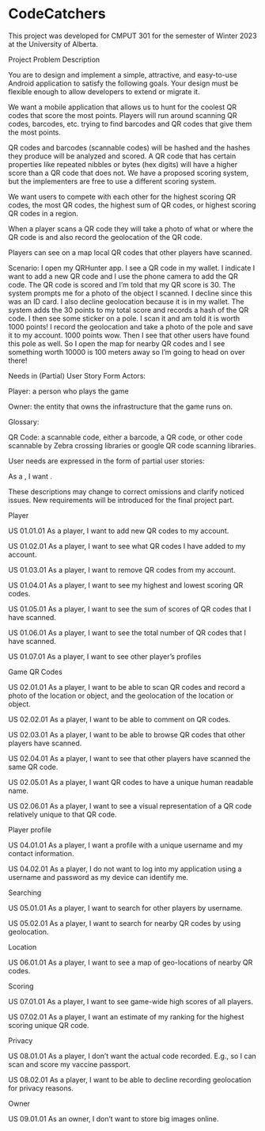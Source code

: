# CodeCatchers

This project was developed for CMPUT 301 for the semester of Winter 2023 at the University of Alberta.

Project Problem Description

You are to design and implement a simple, attractive, and easy-to-use Android application to satisfy the following goals. Your design must be flexible enough to allow developers to extend or migrate it.

We want a mobile application that allows us to hunt for the coolest QR codes that score the most points. Players will run around scanning QR codes, barcodes, etc. trying to find barcodes and QR codes that give them the most points.

QR codes and barcodes (scannable codes) will be hashed and the hashes they produce will be analyzed and scored. A QR code that has certain properties like repeated nibbles or bytes (hex digits) will have a higher score than a QR code that does not. We have a proposed scoring system, but the implementers are free to use a different scoring system.

We want users to compete with each other for the highest scoring QR codes, the most QR codes, the highest sum of QR codes, or highest scoring QR codes in a region. 

When a player scans a QR code they will take a photo of what or where the QR code is and also record the geolocation of the QR code. 

Players can see on a map local QR codes that other players have scanned.

Scenario:
I open my QRHunter app. I see a QR code in my wallet. I indicate I want to add a new QR code and I use the phone camera to add the QR code. The QR code is scored and I’m told that my QR score is 30. The system prompts me for a photo of the object I scanned. I decline since this was an ID card. I also decline geolocation because it is in my wallet. The system adds the 30 points to my total score and records a hash of the QR code. I then see some sticker on a pole. I scan it and am told it is worth 1000 points! I record the geolocation and take a photo of the pole and save it to my account. 1000 points wow. Then I see that other users have found this pole as well. So I open the map for nearby QR codes and I see something worth 10000 is 100 meters away so I’m going to head on over there!


Needs in (Partial) User Story Form
Actors:

Player: a person who plays the game

Owner: the entity that owns the infrastructure that the game runs on.

Glossary:

QR Code: a scannable code, either a barcode, a QR code, or other code scannable by Zebra crossing libraries or google QR code scanning libraries.

User needs are expressed in the form of partial user stories:

As a <role>, I want <goal>.

These descriptions may change to correct omissions and clarify noticed issues. New requirements will be introduced for the final project part.

Player

US 01.01.01
As a player, I want to add new QR codes to my account.

US 01.02.01
As a player, I want to see what QR codes I have added to my account.

US 01.03.01
As a player, I want to remove QR codes from my account.

US 01.04.01
As a player, I want to see my highest and lowest scoring QR codes.

US 01.05.01
As a player, I want to see the sum of scores of QR codes that I have scanned.

US 01.06.01
As a player, I want to see the total number of QR codes that I have scanned.

US 01.07.01
As a player, I want to see other player’s profiles

Game QR Codes

US 02.01.01
As a player, I want to be able to scan QR codes and record a photo of the location or object, and the geolocation of the location or object.

US 02.02.01
As a player, I want to be able to comment on QR codes.

US 02.03.01
As a player, I want to be able to browse QR codes that other players have scanned.

US 02.04.01
As a player, I want to see that other players have scanned the same QR code.

US 02.05.01
As a player, I want QR codes to have a unique human readable name.

US 02.06.01
As a player, I want to see a visual representation of a QR code relatively unique to that QR code.


Player profile

US 04.01.01
As a player, I want a profile with a unique username and my contact information.

US 04.02.01 
As a player, I do not want to log into my application using a username and password as my device can identify me.


Searching

US 05.01.01
As a player, I want to search for other players by username.

US 05.02.01
As a player, I want to search for nearby QR codes by using geolocation.


Location

US 06.01.01
As a player, I want to see a map of geo-locations of nearby QR codes.


Scoring

US 07.01.01
As a player, I want to see game-wide high scores of all players.

US 07.02.01
As a player, I want an estimate of my ranking for the highest scoring unique QR code.


Privacy

US 08.01.01
As a player, I don’t want the actual code recorded. E.g., so I can scan and score my vaccine passport.

US 08.02.01
As a player, I want to be able to decline recording geolocation for privacy reasons.


Owner

US 09.01.01 
As an owner, I don’t want to store big images online.

